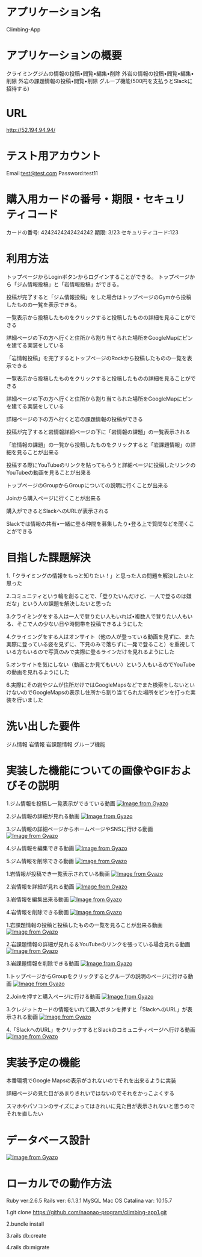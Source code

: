 # アプリケーション名
Climbing-App

# アプリケーションの概要
クライミングジムの情報の投稿•閲覧•編集•削除
外岩の情報の投稿•閲覧•編集•削除
外岩の課題情報の投稿•閲覧•削除
グループ機能(500円を支払うとSlackに招待する)

# URL
http://52.194.94.94/

# テスト用アカウント
Email:test@test.com
Password:test11

# 購入用カードの番号・期限・セキュリティコード
カードの番号: 4242424242424242
期限: 3/23
セキュリティコード:123

# 利用方法
トップページからLoginボタンからログインすることができる。
トップページから「ジム情報投稿」と「岩情報投稿」ができる。
<!-- ジム情報について -->
投稿が完了すると「ジム情報投稿」をした場合はトップページのGymから投稿したものの一覧を表示できる。

一覧表示から投稿したものをクリックすると投稿したものの詳細を見ることができる

詳細ページの下の方へ行くと住所から割り当てられた場所をGoogleMapにピンを建てる実装をしている

<!-- 岩情報について -->
「岩情報投稿」を完了するとトップページのRockから投稿したものの一覧を表示できる

一覧表示から投稿したものをクリックすると投稿したものの詳細を見ることができる

詳細ページの下の方へ行くと住所から割り当てられた場所をGoogleMapにピンを建てる実装をしている

詳細ページの下の方へ行くと岩の課題情報の投稿ができる

投稿が完了すると岩情報詳細ページの下に「岩情報の課題」の一覧表示される

「岩情報の課題」の一覧から投稿したものをクリックすると「岩課題情報」の詳細を見ることが出来る

投稿する際にYouTubeのリンクを貼ってもらうと詳細ページに投稿したリンクのYouTubeの動画を見ることが出来る

<!-- グループ機能について -->
トップページのGroupからGroupについての説明に行くことが出来る

Joinから購入ページに行くことが出来る

購入ができるとSlackへのURLが表示される

<!-- Slackについて -->
Slackでは情報の共有•一緒に登る仲間を募集したり•登る上で質問などを聞くことができる

# 目指した課題解決
1.「クライミングの情報をもっと知りたい！」と思った人の問題を解決したいと思った

2.コミュニティという輪を創ることで、「登りたいんだけど、一人で登るのは嫌だな」という人の課題を解決したいと思った

3.クライミングをする人は一人で登りたい人もいれば•複数人で登りたい人もいる、そこで人の少ない日や時間帯を投稿できるようにした

4.クライミングをする人はオンサイト（他の人が登っている動画を見ずに、また実際に登っている姿を見ずに、下見のみで落ちずに一発で登ること）を重視している方もいるので写真のみで実際に登るラインだけを見れるようにした

5.オンサイトを気にしない（動画とか見てもいい）という人もいるのでYouTubeの動画を見れるようにした

6.実際にその岩やジムが住所だけではGoogleMapsなどでまた検索をしないといけないのでGoogleMapsの表示し住所から割り当てられた場所をピンを打った実装を行いました

# 洗い出した要件
ジム情報
岩情報
岩課題情報
グループ機能

# 実装した機能についての画像やGIFおよびその説明
<!-- ジム情報 -->
1.ジム情報を投稿し一覧表示ができている動画
[![Image from Gyazo](https://i.gyazo.com/ec966b2687db47401f6cf6a71a5f342a.gif)](https://gyazo.com/ec966b2687db47401f6cf6a71a5f342a)

2.ジム情報の詳細が見れる動画
[![Image from Gyazo](https://i.gyazo.com/5ceb9bd56cb232d0420560eecd27ee67.gif)](https://gyazo.com/5ceb9bd56cb232d0420560eecd27ee67)

3.ジム情報の詳細ページからホームページやSNSに行ける動画
[![Image from Gyazo](https://i.gyazo.com/d6b4fa2650b7efb417ed804fa47c3094.gif)](https://gyazo.com/d6b4fa2650b7efb417ed804fa47c3094)

4.ジム情報を編集できる動画
[![Image from Gyazo](https://i.gyazo.com/b6e9a1eff9c8b5d2a66d633ba2caeb38.gif)](https://gyazo.com/b6e9a1eff9c8b5d2a66d633ba2caeb38)

5.ジム情報を削除できる動画
[![Image from Gyazo](https://i.gyazo.com/cc35f94c7faa6ccd0e55569e54dd5827.gif)](https://gyazo.com/cc35f94c7faa6ccd0e55569e54dd5827)

<!-- 岩情報 -->
1.岩情報が投稿でき一覧表示されている動画
[![Image from Gyazo](https://i.gyazo.com/ac311776fead93b3b34ac4d72142d3e7.gif)](https://gyazo.com/ac311776fead93b3b34ac4d72142d3e7)

2.岩情報を詳細が見れる動画
[![Image from Gyazo](https://i.gyazo.com/030cf0e0414eeb655e7411969f173f70.gif)](https://gyazo.com/030cf0e0414eeb655e7411969f173f70)

3.岩情報を編集出来る動画
[![Image from Gyazo](https://i.gyazo.com/b964c362e9fc47d900ed440ae2a816cb.gif)](https://gyazo.com/b964c362e9fc47d900ed440ae2a816cb)

4.岩情報を削除できる動画
[![Image from Gyazo](https://i.gyazo.com/5d7a5ca9b7198afb3ba1483ea0fae7d7.gif)](https://gyazo.com/5d7a5ca9b7198afb3ba1483ea0fae7d7)

<!-- 岩課題情報 -->
1.岩課題情報の投稿と投稿したものの一覧を見ることが出来る動画
[![Image from Gyazo](https://i.gyazo.com/a70dd3391cb5575972af621bce4aabc7.gif)](https://gyazo.com/a70dd3391cb5575972af621bce4aabc7)

2.岩課題情報の詳細が見れる＆YouTubeのリンクを張っている場合見れる動画
[![Image from Gyazo](https://i.gyazo.com/2f618a17f6972f034957e13b33dbc8bf.gif)](https://gyazo.com/2f618a17f6972f034957e13b33dbc8bf)

3.岩課題情報を削除できる動画
[![Image from Gyazo](https://i.gyazo.com/8aa5e9518e1341f2c96bb2c01716a74d.gif)](https://gyazo.com/8aa5e9518e1341f2c96bb2c01716a74d)

<!-- グループ機能 -->
1.トップページからGroupをクリックするとグループの説明のページに行ける動画
[![Image from Gyazo](https://i.gyazo.com/4ed69dc020d86b02d454f24037e4caa4.gif)](https://gyazo.com/4ed69dc020d86b02d454f24037e4caa4)

2.Joinを押すと購入ページに行ける動画
[![Image from Gyazo](https://i.gyazo.com/82ef79da42a6886b79bf3c8880a888fd.gif)](https://gyazo.com/82ef79da42a6886b79bf3c8880a888fd)

3.クレジットカードの情報をいれて購入ボタンを押すと「SlackへのURL」が表示される動画
[![Image from Gyazo](https://i.gyazo.com/e032d7827220226dd766364c00a8f0d9.gif)](https://gyazo.com/e032d7827220226dd766364c00a8f0d9)

4.「SlackへのURL」をクリックするとSlackのコミュニティページへ行ける動画
[![Image from Gyazo](https://i.gyazo.com/63fbbc9f5cbd9907a90fe9976015f3f1.gif)](https://gyazo.com/63fbbc9f5cbd9907a90fe9976015f3f1)

# 実装予定の機能
本番環境でGoogle Mapsの表示がされないのでそれを出来るように実装

詳細ページの見た目があまりきれいではないのでそれをかっこよくする

スマホやパソコンのサイズによってはきれいに見た目が表示されないと思うのでそれを直したい

# データベース設計
[![Image from Gyazo](https://i.gyazo.com/11b4650a092e6f31f8a1bf0a95cb4d59.png)](https://gyazo.com/11b4650a092e6f31f8a1bf0a95cb4d59)

# ローカルでの動作方法
Ruby ver:2.6.5
Rails ver: 6.1.3.1
MySQL
Mac OS Catalina var: 10.15.7

1.git clone https://github.com/naonao-program/climbing-app1.git

2.bundle install

3.rails db:create

4.rails db:migrate